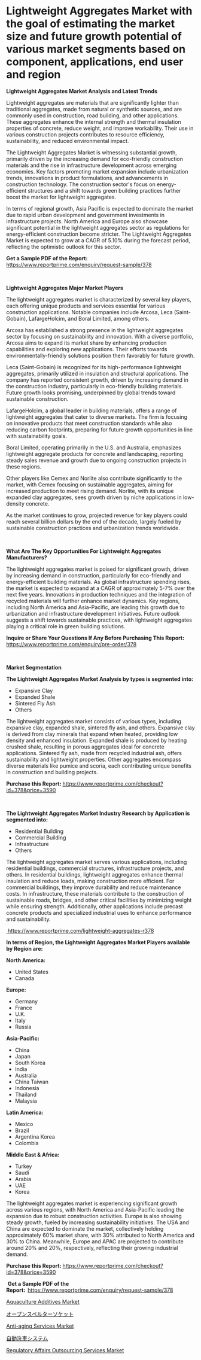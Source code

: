 <p><h1>Lightweight Aggregates Market with the goal of estimating the market size and future growth potential of various market segments based on component, applications, end user and region</h1></p><p><strong>Lightweight Aggregates Market Analysis and Latest Trends</strong></p>
<p><p>Lightweight aggregates are materials that are significantly lighter than traditional aggregates, made from natural or synthetic sources, and are commonly used in construction, road building, and other applications. These aggregates enhance the internal strength and thermal insulation properties of concrete, reduce weight, and improve workability. Their use in various construction projects contributes to resource efficiency, sustainability, and reduced environmental impact.</p><p>The Lightweight Aggregates Market is witnessing substantial growth, primarily driven by the increasing demand for eco-friendly construction materials and the rise in infrastructure development across emerging economies. Key factors promoting market expansion include urbanization trends, innovations in product formulations, and advancements in construction technology. The construction sector's focus on energy-efficient structures and a shift towards green building practices further boost the market for lightweight aggregates.</p><p>In terms of regional growth, Asia Pacific is expected to dominate the market due to rapid urban development and government investments in infrastructure projects. North America and Europe also showcase significant potential in the lightweight aggregates sector as regulations for energy-efficient construction become stricter. The Lightweight Aggregates Market is expected to grow at a CAGR of 5.10% during the forecast period, reflecting the optimistic outlook for this sector.</p></p>
<p><strong>Get a Sample PDF of the Report:&nbsp;</strong> <a href="https://www.reportprime.com/enquiry/request-sample/378">https://www.reportprime.com/enquiry/request-sample/378</a></p>
<p>&nbsp;</p>
<p><strong>Lightweight Aggregates Major Market Players</strong></p>
<p><p>The lightweight aggregates market is characterized by several key players, each offering unique products and services essential for various construction applications. Notable companies include Arcosa, Leca (Saint-Gobain), LafargeHolcim, and Boral Limited, among others.</p><p>Arcosa has established a strong presence in the lightweight aggregates sector by focusing on sustainability and innovation. With a diverse portfolio, Arcosa aims to expand its market share by enhancing production capabilities and exploring new applications. Their efforts towards environmentally-friendly solutions position them favorably for future growth.</p><p>Leca (Saint-Gobain) is recognized for its high-performance lightweight aggregates, primarily utilized in insulation and structural applications. The company has reported consistent growth, driven by increasing demand in the construction industry, particularly in eco-friendly building materials. Future growth looks promising, underpinned by global trends toward sustainable construction.</p><p>LafargeHolcim, a global leader in building materials, offers a range of lightweight aggregates that cater to diverse markets. The firm is focusing on innovative products that meet construction standards while also reducing carbon footprints, preparing for future growth opportunities in line with sustainability goals.</p><p>Boral Limited, operating primarily in the U.S. and Australia, emphasizes lightweight aggregate products for concrete and landscaping, reporting steady sales revenue and growth due to ongoing construction projects in these regions. </p><p>Other players like Cemex and Norlite also contribute significantly to the market, with Cemex focusing on sustainable aggregates, aiming for increased production to meet rising demand. Norlite, with its unique expanded clay aggregates, sees growth driven by niche applications in low-density concrete.</p><p>As the market continues to grow, projected revenue for key players could reach several billion dollars by the end of the decade, largely fueled by sustainable construction practices and urbanization trends worldwide.</p></p>
<p>&nbsp;</p>
<p><strong>What Are The Key Opportunities For Lightweight Aggregates Manufacturers?</strong></p>
<p><p>The lightweight aggregates market is poised for significant growth, driven by increasing demand in construction, particularly for eco-friendly and energy-efficient building materials. As global infrastructure spending rises, the market is expected to expand at a CAGR of approximately 5-7% over the next five years. Innovations in production techniques and the integration of recycled materials will further enhance market dynamics. Key regions, including North America and Asia-Pacific, are leading this growth due to urbanization and infrastructure development initiatives. Future outlook suggests a shift towards sustainable practices, with lightweight aggregates playing a critical role in green building solutions.</p></p>
<p><strong>Inquire or Share Your Questions If Any Before Purchasing This Report:</strong> <a href="https://www.reportprime.com/enquiry/pre-order/378">https://www.reportprime.com/enquiry/pre-order/378</a></p>
<p>&nbsp;</p>
<p><strong>Market Segmentation</strong></p>
<p><strong>The Lightweight Aggregates Market Analysis by types is segmented into:</strong></p>
<p><ul><li>Expansive Clay</li><li>Expanded Shale</li><li>Sintered Fly Ash</li><li>Others</li></ul></p>
<p><p>The lightweight aggregates market consists of various types, including expansive clay, expanded shale, sintered fly ash, and others. Expansive clay is derived from clay minerals that expand when heated, providing low density and enhanced insulation. Expanded shale is produced by heating crushed shale, resulting in porous aggregates ideal for concrete applications. Sintered fly ash, made from recycled industrial ash, offers sustainability and lightweight properties. Other aggregates encompass diverse materials like pumice and scoria, each contributing unique benefits in construction and building projects.</p></p>
<p><strong>Purchase this Report:&nbsp;</strong><a href="https://www.reportprime.com/checkout?id=378&price=3590">https://www.reportprime.com/checkout?id=378&price=3590</a></p>
<p>&nbsp;</p>
<p><strong>The Lightweight Aggregates Market Industry Research by Application is segmented into:</strong></p>
<p><ul><li>Residential Building</li><li>Commercial Building</li><li>Infrastructure</li><li>Others</li></ul></p>
<p><p>The lightweight aggregates market serves various applications, including residential buildings, commercial structures, infrastructure projects, and others. In residential buildings, lightweight aggregates enhance thermal insulation and reduce loads, making construction more efficient. For commercial buildings, they improve durability and reduce maintenance costs. In infrastructure, these materials contribute to the construction of sustainable roads, bridges, and other critical facilities by minimizing weight while ensuring strength. Additionally, other applications include precast concrete products and specialized industrial uses to enhance performance and sustainability.</p></p>
<p><a href="https://www.reportprime.com/lightweight-aggregates-r378">&nbsp;https://www.reportprime.com/lightweight-aggregates-r378</a></p>
<p><strong>In terms of Region, the Lightweight Aggregates Market Players available by Region are:</strong></p>
<p>
    <p> <strong> North America: </strong>
        <ul>
            <li>United States</li>
            <li>Canada</li>
        </ul>
        </p> 
    <p> <strong> Europe: </strong>
        <ul>
            <li>Germany</li>
            <li>France</li>
            <li>U.K.</li>
            <li>Italy</li>
            <li>Russia</li>
        </ul>
        </p> 
    <p> <strong> Asia-Pacific: </strong>
        <ul>
            <li>China</li>
            <li>Japan</li>
            <li>South Korea</li>
            <li>India</li>
            <li>Australia</li>
            <li>China Taiwan</li>
            <li>Indonesia</li>
            <li>Thailand</li>
            <li>Malaysia</li>
        </ul>
        </p> 
    <p> <strong> Latin America: </strong>
        <ul>
            <li>Mexico</li>
            <li>Brazil</li>
            <li>Argentina Korea</li>
            <li>Colombia</li>
        </ul>
        </p> 
    <p> <strong> Middle East & Africa: </strong>
        <ul>
            <li>Turkey</li>
            <li>Saudi</li>
            <li>Arabia</li>
            <li>UAE</li>
            <li>Korea</li>
        </ul>
    </p>
    </p>
<p><p>The lightweight aggregates market is experiencing significant growth across various regions, with North America and Asia-Pacific leading the expansion due to robust construction activities. Europe is also showing steady growth, fueled by increasing sustainability initiatives. The USA and China are expected to dominate the market, collectively holding approximately 60% market share, with 30% attributed to North America and 30% to China. Meanwhile, Europe and APAC are projected to contribute around 20% and 20%, respectively, reflecting their growing industrial demand.</p></p>
<p><strong>Purchase this Report: </strong><a href="https://www.reportprime.com/checkout?id=378&price=3590">https://www.reportprime.com/checkout?id=378&price=3590</a></p>
<p>&nbsp;<strong>Get a Sample PDF of the Report:&nbsp;&nbsp;</strong><a href="https://www.reportprime.com/enquiry/request-sample/378">https://www.reportprime.com/enquiry/request-sample/378</a></p>
<p><strong></strong></p>
<p><p><a href="https://www.linkedin.com/pulse/unveiling-market-trends-global-aquaculture-additives-growth-1qdbe?trackingId=5hIpBeSVT8y%2FIGR8dlsd2g%3D%3D">Aquaculture Additives Market</a></p><p><a href="https://medium.com/@sheilabruen2023/%E9%96%8B%E6%94%BE%E7%9A%84%E3%82%B9%E3%81%BA%E3%83%AB%E3%82%BF%E3%83%BC%E3%82%BD%E3%82%B1%E3%83%83%E3%83%88%E5%B8%82%E5%A0%B4%E3%81%AE%E5%B1%95%E6%9C%9B-%E5%AE%8C%E5%85%A8%E3%81%AA%E6%A5%AD%E7%95%8C%E5%88%86%E6%9E%90-2024%E5%B9%B4-2031%E5%B9%B4-e2c54b57be11">オープンスペルターソケット</a></p><p><a href="https://issuu.com/reportprime-2/docs/anti-aging-services-market-size-203_bd6178f4703a37">Anti-aging Services Market</a></p><p><a href="https://medium.com/@sheilabruen2023/%E8%87%AA%E5%8B%95%E8%BB%8A%E6%B4%97%E6%B5%84%E3%82%B7%E3%82%B9%E3%83%86%E3%83%A0%E3%81%AE%E5%B8%82%E5%A0%B4%E6%A6%82%E8%A6%81-2024%E5%B9%B4%E3%81%8B%E3%82%892031%E5%B9%B4%E3%81%BE%E3%81%A7%E3%81%AE%E3%82%B0%E3%83%AD%E3%83%BC%E3%83%90%E3%83%AB%E5%B8%82%E5%A0%B4%E5%8B%95%E5%90%91%E3%81%A8%E5%B0%86%E6%9D%A5%E3%81%AE%E5%B1%95%E6%9C%9B-c5e58b0958b1">自動洗車システム</a></p><p><a href="https://issuu.com/reportprime-2/docs/regulatory-affairs-outsourcing-serv_29858bbe5e8351">Regulatory Affairs Outsourcing Services Market</a></p></p>